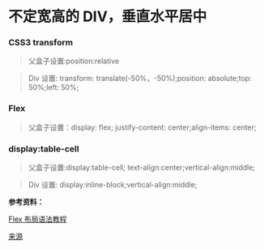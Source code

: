 # 不定宽高的 DIV，垂直水平居中

### CSS3 transform

> 父盒子设置:position:relative

> Div 设置: transform: translate(-50%，-50%);position: absolute;top: 50%;left: 50%;

### Flex
> 父盒子设置：display: flex; justify-content: center;align-items: center;

### display:table-cell 
> 父盒子设置:display:table-cell; text-align:center;vertical-align:middle;

> Div 设置: display:inline-block;vertical-align:middle;

**参考资料：**

[Flex 布局语法教程](http://www.runoob.com/w3cnote/flex-grammar.html)

[来源](https://juejin.im/post/5a954add6fb9a06348538c0d)